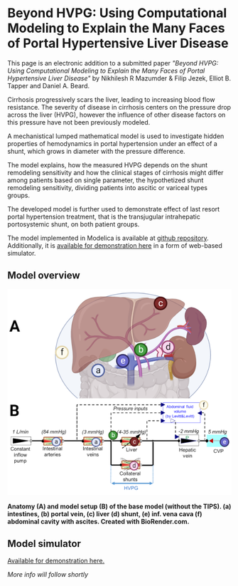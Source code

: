 # Beyond HVPG: Using Computational Modeling to Explain the Many Faces of Portal Hypertensive Liver Disease

This page is an electronic addition to a submitted paper *"Beyond HVPG: Using Computational Modeling to Explain the Many Faces of Portal Hypertensive Liver Disease"* by Nikhilesh R Mazumder & Filip Jezek, Elliot B. Tapper and  Daniel A. Beard.

Cirrhosis progressively scars the liver, leading to increasing blood flow resistance. The severity of disease in cirrhosis centers on the pressure drop across the liver (HVPG), however the influence of other disease factors on this pressure have not been previously modeled.

A mechanistical lumped mathematical model is used to investigate hidden properties of hemodynamics in portal hypertension under an effect of a shunt, which grows in diameter with the pressure difference. 

The model explains, how the measured HVPG depends on the shunt remodeling sensitivity and how the clinical stages of cirrhosis might differ among patients based on single parameter, the hypothetized shunt remodeling sensitivity, dividing patients into ascitic or variceal types groups.

The developed model is further used to demonstrate effect of last resort portal hypertension treatment, that is the transjugular intrahepatic portosystemic shunt, on both patient groups.

The model implemented in Modelica is available at [github repository](https://github.com/filip-jezek/Ascites/). Additionally, it is [available for demonstration here](/Ascites/#ascites.md) in a form of web-based simulator.


## Model overview
![Figure1 - model overview](Figure1.png)

**Anatomy (A) and model setup (B) of the base model (without the TIPS). (a) intestines, (b) portal vein, (c) liver (d) shunt, (e) inf. vena cava (f) abdominal cavity with ascites. Created with BioRender.com.**

## Model simulator
[Available for demonstration here.](/Ascites//#ascites.md)

*More info will follow shortly*
